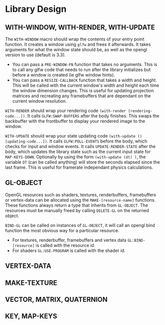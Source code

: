 # Library Design

## WITH-WINDOW, WITH-RENDER, WITH-UPDATE

The `WITH-WINDOW` macro should wrap the contents of your entry point function.
It creates a window using `glfw` and frees it afterwards. It takes arguments for what the window state should be, as well as the opengl version to use (default is 3.3).
* You can pass a `PRE-WINDOW-FN` function that takes no arguments. This is to call any glfw code that needs to run after the library initializes but before a window is created (ie glfw window hints).
* You can pass a `RESIZE-CALLBACK` function that takes a width and height. This will be called with the current window's width and height each time the window dimension changes. This is useful for updating projection matrices and recreating any framebuffers that are dependant on the current window resolution.


`WITH-RENDER` should wrap your rendering code `(with-render [rendering-code...])`. 
It calls `GLFW:SWAP-BUFFERS` after the body finishes. This swaps the backbuffer with the frontbuffer to display your rendered image to the window.


`WITH-UPDATE` should wrap your state updating code `(with-update () [updating-code...])`. It calls `GLFW:POLL-EVENTS` before the body, which checks for input and window events. 
It calls `UPDATE-RENDER-STATE` after the body, which updates the library state such as the current input state for `MAP-KEYS-DOWN`.
Optionally by using the form `(with-update (dt) )`, the variable `DT` (can be called anything) will store the seconds elapsed since the last frame. This is useful for framerate independant physics calculations.

## GL-OBJECT

OpenGL resources such as shaders, textures, renderbuffers, framebuffers or vertex-data can be allocated using the `MAKE-[resource-name]` functions. 
These functions always return a type that inherits from `GL-OBJECT`. The resources must be manually freed by calling `DELETE-GL` on the returned object.


`BIND-GL` can be called on instances of `GL-OBJECT`, it will call an opengl bind function the most obvious way for a particular resource.
* For textures, renderbuffer, framebuffers and vertex data `GL:BIND-[resource]` is called with the resource id
* For shaders `GL:USE-PROGRAM` is called with the shader id.

## VERTEX-DATA

## MAKE-TEXTURE

## VECTOR, MATRIX, QUATERNION

## KEY, MAP-KEYS
